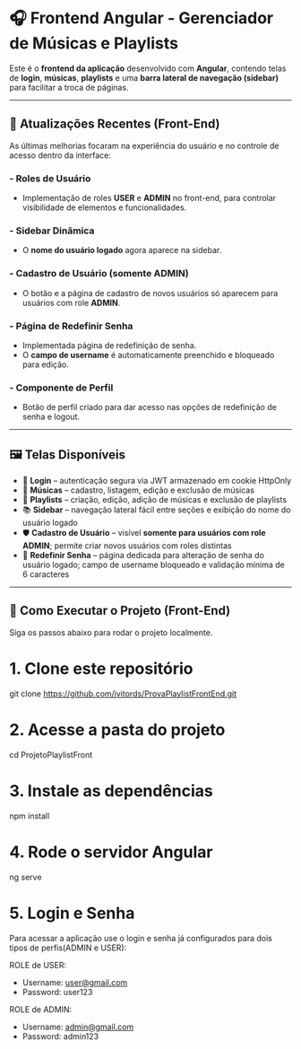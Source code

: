 # 🎧 Frontend Angular - Gerenciador de Músicas e Playlists

Este é o **frontend da aplicação** desenvolvido com **Angular**, contendo telas de **login**, **músicas**, **playlists** e uma **barra lateral de navegação (sidebar)** para facilitar a troca de páginas.

---

## 🔄 Atualizações Recentes (Front-End)

As últimas melhorias focaram na experiência do usuário e no controle de acesso dentro da interface:

### - Roles de Usuário

- Implementação de roles **USER** e **ADMIN** no front-end, para controlar visibilidade de elementos e funcionalidades.

### - Sidebar Dinâmica

- O **nome do usuário logado** agora aparece na sidebar.

### - Cadastro de Usuário (somente ADMIN)

- O botão e a página de cadastro de novos usuários só aparecem para usuários com role **ADMIN**.

### - Página de Redefinir Senha

- Implementada página de redefinição de senha.
- O **campo de username** é automaticamente preenchido e bloqueado para edição.

### - Componente de Perfil

- Botão de perfil criado para dar acesso nas opções de redefinição de senha e logout.

---

## 🖼️ Telas Disponíveis

- 🔐 **Login** – autenticação segura via JWT armazenado em cookie HttpOnly
- 🎵 **Músicas** – cadastro, listagem, edição e exclusão de músicas
- 📃 **Playlists** – criação, edição, adição de músicas e exclusão de playlists
- 📚 **Sidebar** – navegação lateral fácil entre seções e exibição do nome do usuário logado
- 🛡️ **Cadastro de Usuário** – visível **somente para usuários com role ADMIN**; permite criar novos usuários com roles distintas
- 🔄 **Redefinir Senha** – página dedicada para alteração de senha do usuário logado; campo de username bloqueado e validação mínima de 6 caracteres

---

## 🚀 Como Executar o Projeto (Front-End)

Siga os passos abaixo para rodar o projeto localmente.

# 1. Clone este repositório

git clone https://github.com/jvitords/ProvaPlaylistFrontEnd.git

# 2. Acesse a pasta do projeto

cd ProjetoPlaylistFront

# 3. Instale as dependências

npm install

# 4. Rode o servidor Angular

ng serve

# 5. Login e Senha

Para acessar a aplicação use o login e senha já configurados para dois tipos de perfis(ADMIN e USER):

ROLE de USER:

- Username: user@gmail.com
- Password: user123

ROLE de ADMIN:

- Username: admin@gmail.com
- Password: admin123
